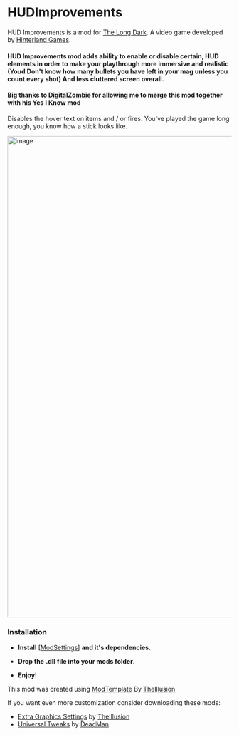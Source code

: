 # HUDImprovements

HUD Improvements is a mod for [The Long Dark](https://www.thelongdark.com). 
A video game developed by [Hinterland Games](https://hinterlandgames.com/).

#### HUD Improvements mod adds ability to enable or disable certain, HUD elements in order to make your playthrough more immersive and realistic (Youd Don't know how many bullets you have left in your mag unless you count every shot) And less cluttered screen overall.


#### Big thanks to [DigitalZombie](https://github.com/DigitalzombieTLD) for allowing me to merge this mod together with his Yes I Know mod

Disables the hover text on items and / or fires. You've played the game long enough, you know how a stick looks like.

<img width="1920" height="1080" alt="image" src="https://github.com/user-attachments/assets/f164c277-9a97-4f58-8b3c-10f57b1c28fd" />

### Installation

- **Install** [[ModSettings](https://github.com/DigitalzombieTLD/ModSettings/releases/tag/v2.0)] **and it's dependencies.**

- **Drop the** **.dll** **file into your mods folder**.
- **Enjoy**!

This mod was created using [ModTemplate](https://github.com/Arkhorse/TLD-Mod-Template) By [TheIllusion](https://github.com/Arkhorse)

If you want even more customization consider downloading these mods:
- [Extra Graphics Settings](https://github.com/Arkhorse/ExtraGraphicsSettings) by [TheIllusion](https://github.com/Arkhorse)
- [Universal Tweaks](https://github.com/Deaadman/UniversalTweaks) by [DeadMan](https://github.com/Deaadman)
